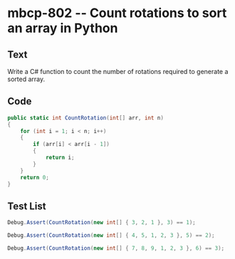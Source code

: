 # mbcp-802 -- Count rotations to sort an array in Python

## Text

Write a C# function to count the number of rotations required to generate a sorted array.

## Code

```csharp
public static int CountRotation(int[] arr, int n)  
{  
    for (int i = 1; i < n; i++)  
    {  
        if (arr[i] < arr[i - 1])  
        {  
            return i;  
        }  
    }  
    return 0;  
}
```

## Test List

```csharp
Debug.Assert(CountRotation(new int[] { 3, 2, 1 }, 3) == 1);
```

```csharp
Debug.Assert(CountRotation(new int[] { 4, 5, 1, 2, 3 }, 5) == 2);
```

```csharp
Debug.Assert(CountRotation(new int[] { 7, 8, 9, 1, 2, 3 }, 6) == 3);
```
